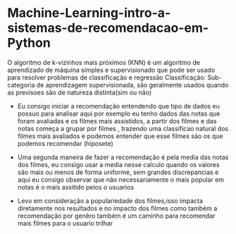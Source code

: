 # Machine-Learning-intro-a-sistemas-de-recomendacao-em-Python

O algoritmo de k-vizinhos mais próximos (KNN) é um algoritmo de aprendizado de máquina simples e supervisionado que pode ser usado para resolver problemas de classificação e regressão
Classificação: Sub-categoria de aprendizagem supervisionada, são geralmente usados quando as previsoes são de natureza distinta(sim ou não)


- Eu consigo iniciar a recomendação entendendo que tipo de dados eu possuo para analisar aqui por exemplo eu tenho dados das notas que foram avaliadas e os filmes mais assistidos, a partir dos filmes e das notas começa a grupar por filmes , trazendo uma classificao natural dos filmes mais avaliados 
e podemos entender que esse filmes são os que podemos recomendar (hiposete) 

- Uma segunda maneira de fazer a recomendação é pela media das notas dos filmes, eu consigo usar a media nesse calculo quando os valores são mais ou menos de forma uniforme, sem grandes discrepancias 
e aqui eu consigo observar que não necessariamente o mais popular em notas é o mais assitido pelos o usuarios 

- Levo em  consideração a populariedade dos filmes,isso impacta diretamente nos resultados e no impacto dos filmes como também a recomendação por genêro também é um caminho para recomendar mais filmes para o usuario trilhar

